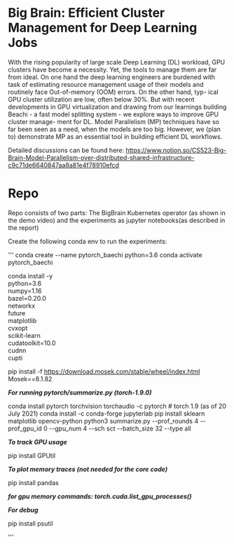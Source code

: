 # Big Brain: Efficient Cluster Management for Deep Learning Jobs

With the rising popularity of large scale Deep Learning (DL) workload, GPU clusters have become a necessity. Yet, the tools to manage them are far from ideal. On one hand the deep learning engineers are burdened with task of estimating resource management usage of their models and routinely face Out-of-memory (OOM) errors. On the other hand, typ- ical GPU cluster utilization are low, often below 30%. But with recent developments in GPU virtualization and drawing from our learnings building Beachi - a fast model splitting system - we explore ways to improve GPU cluster manage- ment for DL. Model Parallelism (MP) techniques have so far been seen as a need, when the models are too big. However, we (plan to) demonstrate MP as an essential tool in building efficient DL workflows.




Detailed discussions can be found here: https://www.notion.so/CS523-Big-Brain-Model-Parallelism-over-distributed-shared-infrastructure-c9c71de6640847aa8a81e4f78910efcd


# Repo

Repo consists of two parts: The BigBrain Kubernetes operator (as shown in the demo video) and the experiments as jupyter notebooks(as described in the report)

Create the following conda env to run the experiments:

'''
conda create --name pytorch_baechi python=3.6
conda activate pytorch_baechi

conda install -y \
      python=3.6 \
      numpy=1.16 \
      bazel=0.20.0 \
      networkx \
      future \
      matplotlib \
      cvxopt \
      scikit-learn \
      cudatoolkit=10.0 \
      cudnn \
      cupti

pip install -f https://download.mosek.com/stable/wheel/index.html Mosek==8.1.82


***For running pytorch/summarize.py (torch-1.9.0)***


conda install pytorch torchvision torchaudio -c pytorch # torch 1.9 (as of 20 July 2021)
conda install -c conda-forge jupyterlab
pip install sklearn matplotlib opencv-python
python3 summarize.py --prof_rounds 4 --prof_gpu_id 0 --gpu_num 4 --sch sct --batch_size 32 --type all


***To track GPU usage***


pip install GPUtil


***To plot memory traces (not needed for the core code)***


pip install pandas


***for gpu memory commands: torch.cuda.list_gpu_processes()***


***For debug***

pip install psutil

'''